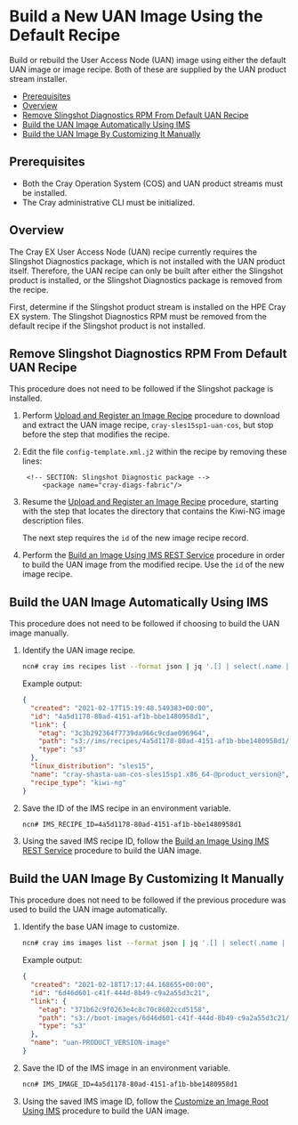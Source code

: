 # Build a New UAN Image Using the Default Recipe

Build or rebuild the User Access Node (UAN) image using either the default UAN image or image recipe. Both of these are supplied by the UAN
product stream installer.

* [Prerequisites](#prerequisites)
* [Overview](#overview)
* [Remove Slingshot Diagnostics RPM From Default UAN Recipe](#remove_slingshot_diags_from_uan_recipe)
* [Build the UAN Image Automatically Using IMS](#build_uan_image_automatically)
* [Build the UAN Image By Customizing It Manually](#build_uan_image_manually)

<a name="prerequisites"></a>

## Prerequisites

* Both the Cray Operation System (COS) and UAN product streams must be installed.
* The Cray administrative CLI must be initialized.

<a name="overview"></a>

## Overview

The Cray EX User Access Node \(UAN\) recipe currently requires the Slingshot Diagnostics package, which is not installed with the UAN product
itself. Therefore, the UAN recipe can only be built after either the Slingshot product is installed, or the Slingshot Diagnostics package is
removed from the recipe.

First, determine if the Slingshot product stream is installed on the HPE Cray EX system. The Slingshot Diagnostics RPM must be removed from
the default recipe if the Slingshot product is not installed.

<a name="remove_slingshot_diags_from_uan_recipe"></a>

## Remove Slingshot Diagnostics RPM From Default UAN Recipe

This procedure does not need to be followed if the Slingshot package is installed.

1. Perform [Upload and Register an Image Recipe](Upload_and_Register_an_Image_Recipe.md) procedure to download and extract the UAN image
   recipe, `cray-sles15sp1-uan-cos`, but stop before the step that modifies the recipe.

1. Edit the file `config-template.xml.j2` within the recipe by removing these lines:

    ```Jinja2
     <!-- SECTION: Slingshot Diagnostic package -->
         <package name="cray-diags-fabric"/>
    ```

1. Resume the [Upload and Register an Image Recipe](Upload_and_Register_an_Image_Recipe.md) procedure, starting with the step that locates
   the directory that contains the Kiwi-NG image description files.

   The next step requires the `id` of the new image recipe record.

1. Perform the [Build an Image Using IMS REST Service](Build_an_Image_Using_IMS_REST_Service.md) procedure in order to build the UAN image
   from the modified recipe. Use the `id` of the new image recipe.

<a name="build_uan_image_automatically"></a>

## Build the UAN Image Automatically Using IMS

This procedure does not need to be followed if choosing to build the UAN image manually.

1. Identify the UAN image recipe.

    ```bash
    ncn# cray ims recipes list --format json | jq '.[] | select(.name | contains("uan"))'
    ```

    Example output:

    ```json
    {
      "created": "2021-02-17T15:19:48.549383+00:00",
      "id": "4a5d1178-80ad-4151-af1b-bbe1480958d1",
      "link": {
        "etag": "3c3b292364f7739da966c9cdae096964",
        "path": "s3://ims/recipes/4a5d1178-80ad-4151-af1b-bbe1480958d1/recipe.tar.gz",
        "type": "s3"
      },
      "linux_distribution": "sles15",
      "name": "cray-shasta-uan-cos-sles15sp1.x86_64-@product_version@",
      "recipe_type": "kiwi-ng"
    }
    ```

1. Save the ID of the IMS recipe in an environment variable.

    ```bash
    ncn# IMS_RECIPE_ID=4a5d1178-80ad-4151-af1b-bbe1480958d1
    ```

1. Using the saved IMS recipe ID, follow the [Build an Image Using IMS REST Service](Build_an_Image_Using_IMS_REST_Service.md) procedure to
   build the UAN image.

<a name="build_uan_image_manually"></a>

## Build the UAN Image By Customizing It Manually

This procedure does not need to be followed if the previous procedure was used to build the UAN image automatically.

1. Identify the base UAN image to customize.

    ```bash
    ncn# cray ims images list --format json | jq '.[] | select(.name | contains("uan"))'
    ```

    Example output:

    ```json
    {
      "created": "2021-02-18T17:17:44.168655+00:00",
      "id": "6d46d601-c41f-444d-8b49-c9a2a55d3c21",
      "link": {
        "etag": "371b62c9f0263e4c8c70c8602ccd5158",
        "path": "s3://boot-images/6d46d601-c41f-444d-8b49-c9a2a55d3c21/manifest.json",
        "type": "s3"
      },
      "name": "uan-PRODUCT_VERSION-image"
    }
    ```

1. Save the ID of the IMS image in an environment variable.

    ```bash
    ncn# IMS_IMAGE_ID=4a5d1178-80ad-4151-af1b-bbe1480958d1
    ```

1. Using the saved IMS image ID, follow the [Customize an Image Root Using IMS](Customize_an_Image_Root_Using_IMS.md) procedure to build
   the UAN image.
